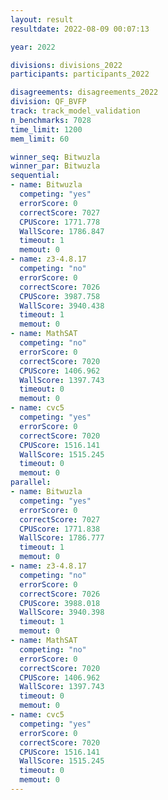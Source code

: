```yaml
---
layout: result
resultdate: 2022-08-09 00:07:13

year: 2022

divisions: divisions_2022
participants: participants_2022

disagreements: disagreements_2022
division: QF_BVFP
track: track_model_validation
n_benchmarks: 7028
time_limit: 1200
mem_limit: 60

winner_seq: Bitwuzla
winner_par: Bitwuzla
sequential:
- name: Bitwuzla
  competing: "yes"
  errorScore: 0
  correctScore: 7027
  CPUScore: 1771.778
  WallScore: 1786.847
  timeout: 1
  memout: 0
- name: z3-4.8.17
  competing: "no"
  errorScore: 0
  correctScore: 7026
  CPUScore: 3987.758
  WallScore: 3940.438
  timeout: 1
  memout: 0
- name: MathSAT
  competing: "no"
  errorScore: 0
  correctScore: 7020
  CPUScore: 1406.962
  WallScore: 1397.743
  timeout: 0
  memout: 0
- name: cvc5
  competing: "yes"
  errorScore: 0
  correctScore: 7020
  CPUScore: 1516.141
  WallScore: 1515.245
  timeout: 0
  memout: 0
parallel:
- name: Bitwuzla
  competing: "yes"
  errorScore: 0
  correctScore: 7027
  CPUScore: 1771.838
  WallScore: 1786.777
  timeout: 1
  memout: 0
- name: z3-4.8.17
  competing: "no"
  errorScore: 0
  correctScore: 7026
  CPUScore: 3988.018
  WallScore: 3940.398
  timeout: 1
  memout: 0
- name: MathSAT
  competing: "no"
  errorScore: 0
  correctScore: 7020
  CPUScore: 1406.962
  WallScore: 1397.743
  timeout: 0
  memout: 0
- name: cvc5
  competing: "yes"
  errorScore: 0
  correctScore: 7020
  CPUScore: 1516.141
  WallScore: 1515.245
  timeout: 0
  memout: 0
---
```

